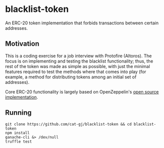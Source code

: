 # blacklist-token
An ERC-20 token implementation that forbids transactions between certain addresses.

## Motivation
This is a coding exercise for a job interview with Protofire (Altoros). The focus is on implementing and testing the blacklist functionality; thus, the rest of the token was made as simple as possible, with just the minimal features required to test the methods where that comes into play (for example, a method for distributing tokens among an initial set of addresses).

Core ERC-20 functionality is largely based on OpenZeppelin's [open source implementation](https://github.com/OpenZeppelin/openzeppelin-solidity/blob/master/contracts/token/ERC20/ERC20.sol).

## Running

```
git clone https://github.com/cat-gj/blacklist-token && cd blacklist-token
npm install
ganache-cli &> /dev/null
truffle test
```
